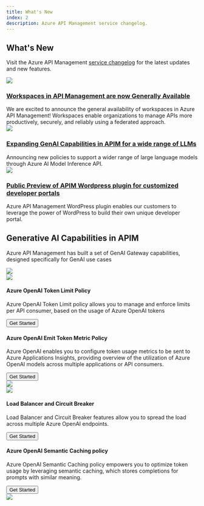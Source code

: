 ```yaml
---
title: What's New
index: 2
description: Azure API Management service changelog.
---
```


<section class="content-floating">
<h1>What's New</h1>

Visit the Azure API Management <a href="https://github.com/Azure/API-Management/blob/main/changelogs/api-management-service.md">service changelog</a> for the latest updates and new features.

<section id="announcements">
   <article>
      <div class="spec-hl"> 
        <img src="{{ 'assets/img/workspace.png' | relative_url }}" class="specs-logo">
         <h3>
            <a href="https://techcommunity.microsoft.com/blog/integrationsonazureblog/announcing-general-availability-of-workspaces-in-azure-api-management/4210796">Workspaces in API Management are now Generally Available</a>
         </h3>
     </div>
      We are excited to announce the general availability of workspaces in Azure API Management! Workspaces enable organizations to manage APIs more productively, securely, and reliably using a federated approach.<br/>
   </article>
   <article>
      <div class="spec-hl"> 
        <img src="{{ 'assets/img/genai.png' | relative_url }}" class="specs-logo">
         <h3>
            <a href="https://techcommunity.microsoft.com/blog/integrationsonazureblog/expanding-genai-gateway-capabilities-in-azure-api-management/4214245">Expanding GenAI Capabilities in APIM for a wide range of LLMs</a>
         </h3>
     </div>
      Announcing new policies to support a wider range of large language models through Azure AI Model Inference API.<br/>
   </article>
   <article>
      <div class="spec-hl"> 
        <img src="{{ 'assets/img/wordpress.png' | relative_url }}" class="specs-logo">
         <h3>
            <a href="https://techcommunity.microsoft.com/blog/integrationsonazureblog/expanding-genai-gateway-capabilities-in-azure-api-management/4214245">Public Preview of APIM Wordpress plugin for customized developer portals</a>
         </h3>
     </div>
      Azure API Management WordPress plugin enables our customers to leverage the power of WordPress to build their own unique developer portal.<br/>
   </article>
</section>
</section>

<section class="genai-capabilities">
   <div class="floating-right">
   <h2>Generative AI Capabilities in APIM</h2>
      <article class="use-case">
         <div class="use-case-description">
            <p>Azure API Management has built a set of GenAI Gateway capabilities, designed specifically for GenAI use cases</p>          
         </div>
         <img src="{{ '/assets/img/genai-capabilities.gif' | relative_url }}" class="use-case-img">
      </article>
      <article class="use-case">
         <img src="{{ '/assets/img/token-limit.gif' | relative_url }}" class="use-case-img">
         <div class="use-case-description">
            <h4>Azure OpenAI Token Limit Policy</h4>
            <p>Azure OpenAI Token Limit policy allows you to manage and enforce limits per API consumer, based on the usage of Azure OpenAI tokens</p>         
            <a href="https://learn.microsoft.com/en-us/azure/api-management/llm-token-limit-policy"><button class="get-started-btn">Get Started</button></a> 
         </div>
      </article>
      <article class="use-case">
         <div class="use-case-description">
            <h4>Azure OpenAI Emit Token Metric Policy</h4>
            <p>Azure OpenAI enables you to configure token usage metrics to be sent to Azure Applications Insights, providing overview of the utilization of Azure OpenAI models across multiple applications or API consumers. </p>         
            <a href="https://learn.microsoft.com/en-us/azure/api-management/llm-emit-token-metric-policy"><button class="get-started-btn">Get Started</button></a> 
         </div>
        <img src="{{ '/assets/img/emit-token.gif' | relative_url }}" class="use-case-img">
      </article>
      <article class="use-case">
        <img src="{{ '/assets/img/load-balancing.gif' | relative_url }}" class="use-case-img">
         <div class="use-case-description">
            <h4>Load Balancer and Circuit Breaker</h4>
            <p>Load Balancer and Circuit Breaker features allow you to spread the load across multiple Azure OpenAI endpoints.</p>         
            <a href="https://learn.microsoft.com/en-us/azure/api-management/backends?tabs=bicep"><button class="get-started-btn">Get Started</button></a> 
         </div>
      </article>
      <article class="use-case">
         <div class="use-case-description">
            <h4>Azure OpenAI Semantic Caching policy</h4>
            <p>Azure OpenAI Semantic Caching policy empowers you to optimize token usage by leveraging semantic caching, which stores completions for prompts with similar meaning. </p>         
            <a href="https://learn.microsoft.com/en-us/azure/api-management/azure-openai-semantic-cache-store-policy"><button class="get-started-btn">Get Started</button></a> 
         </div>
        <img src="{{ '/assets/img/semantic-caching.gif' | relative_url }}" class="use-case-img">
      </article>
   </div>
</section>
